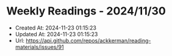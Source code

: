 # Weekly Readings - 2024/11/30

- Created At: 2024-11-23 01:15:23
- Updated At: 2024-11-23 01:15:23
- Url: https://api.github.com/repos/ackkerman/reading-materials/issues/91


